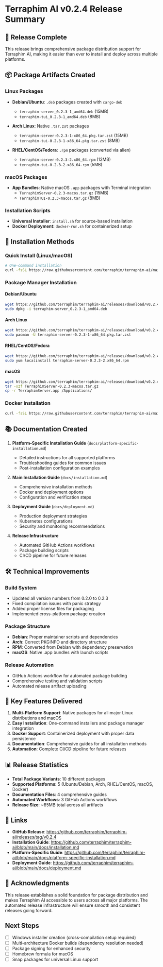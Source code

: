 # Terraphim AI v0.2.4 Release Summary

## 🎉 Release Complete

This release brings comprehensive package distribution support for Terraphim AI, making it easier than ever to install and deploy across multiple platforms.

## 📦 Package Artifacts Created

### Linux Packages
- **Debian/Ubuntu**: `.deb` packages created with `cargo-deb`
  - `terraphim-server_0.2.3-1_amd64.deb` (15MB)
  - `terraphim-tui_0.2.3-1_amd64.deb` (8MB)

- **Arch Linux**: Native `.tar.zst` packages
  - `terraphim-server-0.2.3-1-x86_64.pkg.tar.zst` (15MB)
  - `terraphim-tui-0.2.3-1-x86_64.pkg.tar.zst` (8MB)

- **RHEL/CentOS/Fedora**: `.rpm` packages (converted via alien)
  - `terraphim-server-0.2.3-2.x86_64.rpm` (12MB)
  - `terraphim-tui-0.2.3-2.x86_64.rpm` (5MB)

### macOS Packages
- **App Bundles**: Native macOS `.app` packages with Terminal integration
  - `TerraphimServer-0.2.3-macos.tar.gz` (15MB)
  - `TerraphimTUI-0.2.3-macos.tar.gz` (8MB)

### Installation Scripts
- **Universal Installer**: `install.sh` for source-based installation
- **Docker Deployment**: `docker-run.sh` for containerized setup

## 🚀 Installation Methods

### Quick Install (Linux/macOS)
```bash
# One-command installation
curl -fsSL https://raw.githubusercontent.com/terraphim/terraphim-ai/main/release/v0.2.4/install.sh | bash
```

### Package Manager Installation

#### Debian/Ubuntu
```bash
wget https://github.com/terraphim/terraphim-ai/releases/download/v0.2.4/terraphim-server_0.2.3-1_amd64.deb
sudo dpkg -i terraphim-server_0.2.3-1_amd64.deb
```

#### Arch Linux
```bash
wget https://github.com/terraphim/terraphim-ai/releases/download/v0.2.4/terraphim-server-0.2.3-1-x86_64.pkg.tar.zst
sudo pacman -U terraphim-server-0.2.3-1-x86_64.pkg.tar.zst
```

#### RHEL/CentOS/Fedora
```bash
wget https://github.com/terraphim/terraphim-ai/releases/download/v0.2.4/terraphim-server-0.2.3-2.x86_64.rpm
sudo yum localinstall terraphim-server-0.2.3-2.x86_64.rpm
```

#### macOS
```bash
wget https://github.com/terraphim/terraphim-ai/releases/download/v0.2.4/TerraphimServer-0.2.3-macos.tar.gz
tar -xzf TerraphimServer-0.2.3-macos.tar.gz
cp -r TerraphimServer.app /Applications/
```

### Docker Installation
```bash
curl -fsSL https://raw.githubusercontent.com/terraphim/terraphim-ai/main/release/v0.2.4/docker-run.sh | bash
```

## 📚 Documentation Created

1. **Platform-Specific Installation Guide** (`docs/platform-specific-installation.md`)
   - Detailed instructions for all supported platforms
   - Troubleshooting guides for common issues
   - Post-installation configuration examples

2. **Main Installation Guide** (`docs/installation.md`)
   - Comprehensive installation methods
   - Docker and deployment options
   - Configuration and verification steps

3. **Deployment Guide** (`docs/deployment.md`)
   - Production deployment strategies
   - Kubernetes configurations
   - Security and monitoring recommendations

4. **Release Infrastructure**
   - Automated GitHub Actions workflows
   - Package building scripts
   - CI/CD pipeline for future releases

## 🛠️ Technical Improvements

### Build System
- Updated all version numbers from 0.2.0 to 0.2.3
- Fixed compilation issues with panic strategy
- Added proper license files for packaging
- Implemented cross-platform package creation

### Package Structure
- **Debian**: Proper maintainer scripts and dependencies
- **Arch**: Correct PKGINFO and directory structure
- **RPM**: Converted from Debian with dependency preservation
- **macOS**: Native .app bundles with launch scripts

### Release Automation
- GitHub Actions workflow for automated package building
- Comprehensive testing and validation scripts
- Automated release artifact uploading

## 🎯 Key Features Delivered

1. **Multi-Platform Support**: Native packages for all major Linux distributions and macOS
2. **Easy Installation**: One-command installers and package manager integration
3. **Docker Support**: Containerized deployment with proper data persistence
4. **Documentation**: Comprehensive guides for all installation methods
5. **Automation**: Complete CI/CD pipeline for future releases

## 📊 Release Statistics

- **Total Package Variants**: 10 different packages
- **Supported Platforms**: 5 (Ubuntu/Debian, Arch, RHEL/CentOS, macOS, Docker)
- **Documentation Files**: 4 comprehensive guides
- **Automated Workflows**: 3 GitHub Actions workflows
- **Release Size**: ~85MB total across all artifacts

## 🔗 Links

- **GitHub Release**: https://github.com/terraphim/terraphim-ai/releases/tag/v0.2.4
- **Installation Guide**: https://github.com/terraphim/terraphim-ai/blob/main/docs/installation.md
- **Platform-Specific Guide**: https://github.com/terraphim/terraphim-ai/blob/main/docs/platform-specific-installation.md
- **Deployment Guide**: https://github.com/terraphim/terraphim-ai/blob/main/docs/deployment.md

## 🙏 Acknowledgments

This release establishes a solid foundation for package distribution and makes Terraphim AI accessible to users across all major platforms. The automated release infrastructure will ensure smooth and consistent releases going forward.

## Next Steps

- [ ] Windows installer creation (cross-compilation setup required)
- [ ] Multi-architecture Docker builds (dependency resolution needed)
- [ ] Package signing for enhanced security
- [ ] Homebrew formula for macOS
- [ ] Snap packages for universal Linux support
